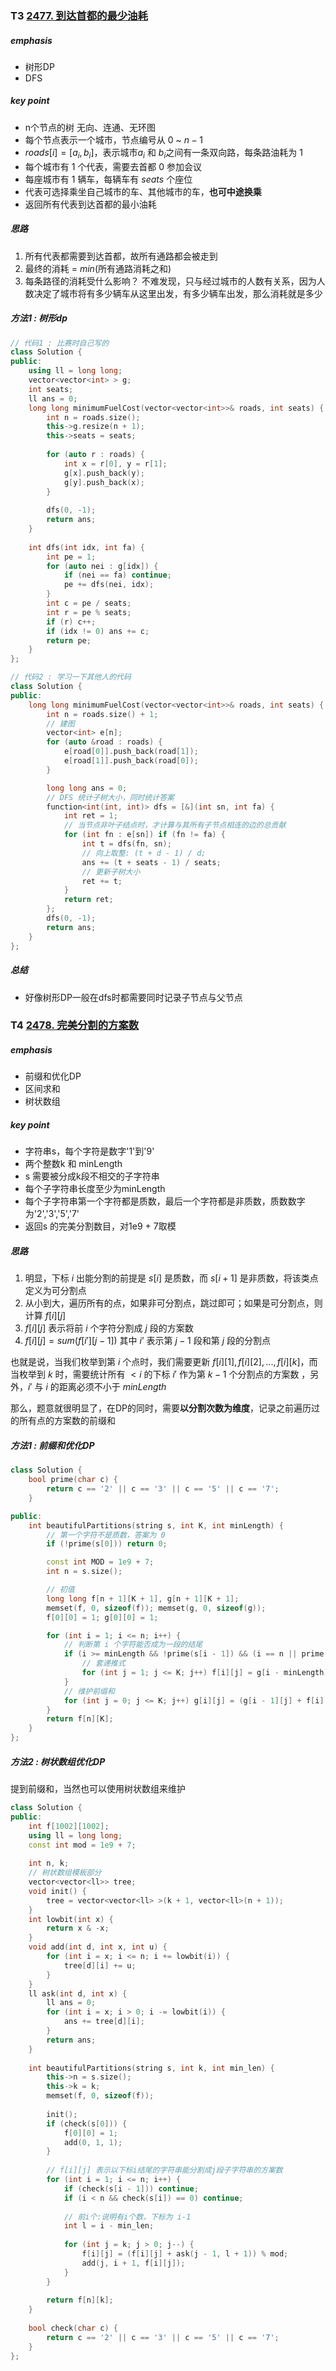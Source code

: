 ### T3 [2477. 到达首都的最少油耗](https://leetcode.cn/problems/minimum-fuel-cost-to-report-to-the-capital/)

##### emphasis

* 树形DP
* DFS

##### key point

* n个节点的树    无向、连通、无环图  
* 每个节点表示一个城市，节点编号从 $0$ ~ $n-1$
* $roads[i] = [a_i, b_i]$，表示城市$a_i$ 和 $b_i$之间有一条双向路，每条路油耗为 $1$
* 每个城市有 $1$ 个代表，需要去首都 $0$ 参加会议
* 每座城市有 $1$ 辆车，每辆车有 $seats$ 个座位
* 代表可选择乘坐自己城市的车、其他城市的车，**也可中途换乘**
* 返回所有代表到达首都的最小油耗

##### 思路

1. 所有代表都需要到达首都，故所有通路都会被走到
2. 最终的消耗 = $min$(所有通路消耗之和)
3. 每条路径的消耗受什么影响？ 不难发现，只与经过城市的人数有关系，因为人数决定了城市将有多少辆车从这里出发，有多少辆车出发，那么消耗就是多少

##### 方法1 : 树形dp

```cpp
// 代码1 : 比赛时自己写的
class Solution {
public:
    using ll = long long;
    vector<vector<int> > g;
    int seats;
    ll ans = 0;
    long long minimumFuelCost(vector<vector<int>>& roads, int seats) {
        int n = roads.size();
        this->g.resize(n + 1);
        this->seats = seats;
        
        for (auto r : roads) {
            int x = r[0], y = r[1];
            g[x].push_back(y);
            g[y].push_back(x);
        }
        
        dfs(0, -1);
        return ans;
    }
    
    int dfs(int idx, int fa) {
        int pe = 1;
        for (auto nei : g[idx]) {
            if (nei == fa) continue;
            pe += dfs(nei, idx);
        }
        int c = pe / seats;
        int r = pe % seats;
        if (r) c++;
        if (idx != 0) ans += c;
        return pe;
    }
};

// 代码2 : 学习一下其他人的代码
class Solution {
public:
    long long minimumFuelCost(vector<vector<int>>& roads, int seats) {
        int n = roads.size() + 1;
        // 建图
        vector<int> e[n];
        for (auto &road : roads) {
            e[road[0]].push_back(road[1]);
            e[road[1]].push_back(road[0]);
        }

        long long ans = 0;
        // DFS 统计子树大小，同时统计答案
        function<int(int, int)> dfs = [&](int sn, int fa) {
            int ret = 1;
            // 当节点非叶子结点时，才计算与其所有子节点相连的边的总贡献
            for (int fn : e[sn]) if (fn != fa) {
                int t = dfs(fn, sn);
                // 向上取整: (t + d - 1) / d;
                ans += (t + seats - 1) / seats;
                // 更新子树大小
                ret += t;
            }
            return ret;
        };
        dfs(0, -1);
        return ans;
    }
};
```

##### 总结

* 好像树形DP一般在dfs时都需要同时记录子节点与父节点



### T4 [2478. 完美分割的方案数](https://leetcode.cn/problems/number-of-beautiful-partitions/)

##### emphasis

* 前缀和优化DP
* 区间求和
* 树状数组

##### key point

* 字符串s，每个字符是数字'1'到'9'
* 两个整数k 和 minLength
* s 需要被分成k段不相交的子字符串
* 每个子字符串长度至少为minLength
* 每个子字符串第一个字符都是质数，最后一个字符都是非质数，质数数字为'2','3','5','7'
* 返回s 的完美分割数目，对1e9 + 7取模

##### 思路

1. 明显，下标 $i$ 出能分割的前提是 $s[i]$ 是质数，而 $s[i + 1]$ 是非质数，将该类点定义为可分割点
2. 从小到大，遍历所有的点，如果非可分割点，跳过即可；如果是可分割点，则计算 $f[i][j]$
3. $f[i][j]$ 表示将前 $i$ 个字符分割成 $j$ 段的方案数
4. $f[i][j] = sum(f[i'][j - 1])$  其中 $i’$ 表示第 $j-1$ 段和第 $j$ 段的分割点

也就是说，当我们枚举到第 $i$ 个点时，我们需要更新 $f[i][1],f[i][2],...,f[i][k]$，而当枚举到 $k$ 时，需要统计所有 $< i$ 的下标  $i'$ 作为第 $k-1$ 个分割点的方案数 ，另外，$i'$ 与 $i$ 的距离必须不小于 $minLength$

那么，题意就很明显了，在DP的同时，需要**以分割次数为维度**，记录之前遍历过的所有点的方案数的前缀和

##### 方法1 : 前缀和优化DP

```cpp
class Solution {
    bool prime(char c) {
        return c == '2' || c == '3' || c == '5' || c == '7';
    }

public:
    int beautifulPartitions(string s, int K, int minLength) {
        // 第一个字符不是质数，答案为 0
        if (!prime(s[0])) return 0;

        const int MOD = 1e9 + 7;
        int n = s.size();

        // 初值
        long long f[n + 1][K + 1], g[n + 1][K + 1];
        memset(f, 0, sizeof(f)); memset(g, 0, sizeof(g));
        f[0][0] = 1; g[0][0] = 1;

        for (int i = 1; i <= n; i++) {
            // 判断第 i 个字符能否成为一段的结尾
            if (i >= minLength && !prime(s[i - 1]) && (i == n || prime(s[i]))) {
                // 套递推式
                for (int j = 1; j <= K; j++) f[i][j] = g[i - minLength][j - 1];
            }
            // 维护前缀和
            for (int j = 0; j <= K; j++) g[i][j] = (g[i - 1][j] + f[i][j]) % MOD;
        }
        return f[n][K];
    }
};
```

##### 方法2 : 树状数组优化DP

提到前缀和，当然也可以使用树状数组来维护

```cpp
class Solution {
public:
    int f[1002][1002];
    using ll = long long;
    const int mod = 1e9 + 7;
    
    int n, k;
    // 树状数组模板部分
    vector<vector<ll>> tree;
    void init() {
        tree = vector<vector<ll> >(k + 1, vector<ll>(n + 1));
    }
    int lowbit(int x) {
        return x & -x;
    }
    void add(int d, int x, int u) {
        for (int i = x; i <= n; i += lowbit(i)) {
            tree[d][i] += u;
        }
    }
    ll ask(int d, int x) {
        ll ans = 0;
        for (int i = x; i > 0; i -= lowbit(i)) {
            ans += tree[d][i];
        }
        return ans;
    }
    
    int beautifulPartitions(string s, int k, int min_len) {
        this->n = s.size();
        this->k = k;
        memset(f, 0, sizeof(f));
        
        init();
        if (check(s[0])) {
            f[0][0] = 1;
            add(0, 1, 1);    
        }
        
        // f[i][j] 表示以下标i结尾的字符串能分割成j段子字符串的方案数
        for (int i = 1; i <= n; i++) {
            if (check(s[i - 1])) continue;
            if (i < n && check(s[i]) == 0) continue;
            
            // 前i个:说明有i个数，下标为 i-1
            int l = i - min_len;
            
            for (int j = k; j > 0; j--) {
                f[i][j] = (f[i][j] + ask(j - 1, l + 1)) % mod;
                add(j, i + 1, f[i][j]);
            }
        }
        
        return f[n][k];
    }
    
    bool check(char c) {
        return c == '2' || c == '3' || c == '5' || c == '7';
    }
};
```

